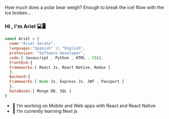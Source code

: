 How much does a polar bear weigh? Enough to break the ice!
Now with the ice broken...
### Hi , I'm Ariel 💻🖥

```js
const Ariel = {
  name:"Ariel Serato",
  languages:"Spanish" || "English",
  profession: "Software Developer",
  code:[ Javascript , Python , HTML , CSS],
  FrontEnd:{
  Frameworks:[ React Js, React Native, Redux ]
  },
  Backend:{
  Frameworks:[ Node Js, Express Js, JWT , Passport ]
  },
  DataBases:[ Mongo DB, SQL ]
}
```
- 🔭 I’m working on Mobile and Web apps with React and React Native
- 🌱 I’m currently learning Next js

